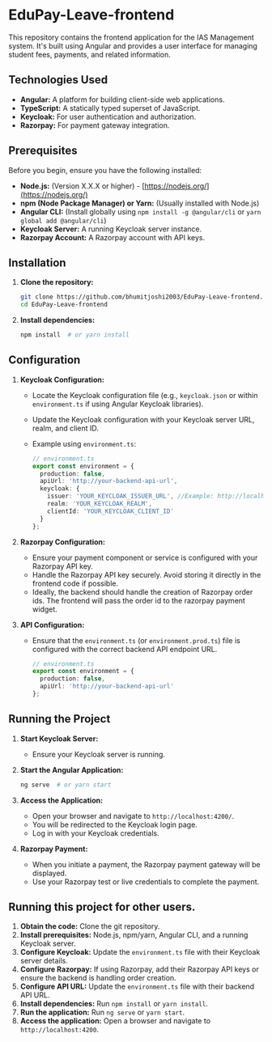 # EduPay-Leave-frontend

This repository contains the frontend application for the IAS Management system. It's built using Angular and provides a user interface for managing student fees, payments, and related information.

## Technologies Used

* **Angular:** A platform for building client-side web applications.
* **TypeScript:** A statically typed superset of JavaScript.
* **Keycloak:** For user authentication and authorization.
* **Razorpay:** For payment gateway integration.

## Prerequisites

Before you begin, ensure you have the following installed:

* **Node.js:** (Version X.X.X or higher) - [https://nodejs.org/](https://nodejs.org/)
* **npm (Node Package Manager) or Yarn:** (Usually installed with Node.js)
* **Angular CLI:** (Install globally using `npm install -g @angular/cli` or `yarn global add @angular/cli`)
* **Keycloak Server:** A running Keycloak server instance.
* **Razorpay Account:** A Razorpay account with API keys.

## Installation

1.  **Clone the repository:**

    ```bash
    git clone https://github.com/bhumitjoshi2003/EduPay-Leave-frontend.git
    cd EduPay-Leave-frontend
    ```

2.  **Install dependencies:**

    ```bash
    npm install  # or yarn install
    ```

## Configuration

1.  **Keycloak Configuration:**
    * Locate the Keycloak configuration file (e.g., `keycloak.json` or within `environment.ts` if using Angular Keycloak libraries).
    * Update the Keycloak configuration with your Keycloak server URL, realm, and client ID.
    * Example using `environment.ts`:

        ```typescript
        // environment.ts
        export const environment = {
          production: false,
          apiUrl: 'http://your-backend-api-url',
          keycloak: {
            issuer: 'YOUR_KEYCLOAK_ISSUER_URL', //Example: http://localhost:8080/auth/realms/your-realm
            realm: 'YOUR_KEYCLOAK_REALM',
            clientId: 'YOUR_KEYCLOAK_CLIENT_ID'
          }
        };
        ```

2.  **Razorpay Configuration:**
    * Ensure your payment component or service is configured with your Razorpay API key.
    * Handle the Razorpay API key securely. Avoid storing it directly in the frontend code if possible.
    * Ideally, the backend should handle the creation of Razorpay order ids. The frontend will pass the order id to the razorpay payment widget.

3.  **API Configuration:**
    * Ensure that the `environment.ts` (or `environment.prod.ts`) file is configured with the correct backend API endpoint URL.

        ```typescript
        // environment.ts
        export const environment = {
          production: false,
          apiUrl: 'http://your-backend-api-url'
        };
        ```

## Running the Project

1.  **Start Keycloak Server:**
    * Ensure your Keycloak server is running.

2.  **Start the Angular Application:**

    ```bash
    ng serve  # or yarn start
    ```

3.  **Access the Application:**
    * Open your browser and navigate to `http://localhost:4200/`.
    * You will be redirected to the Keycloak login page.
    * Log in with your Keycloak credentials.

4.  **Razorpay Payment:**
    * When you initiate a payment, the Razorpay payment gateway will be displayed.
    * Use your Razorpay test or live credentials to complete the payment.

## Running this project for other users.

1.  **Obtain the code:** Clone the git repository.
2.  **Install prerequisites:** Node.js, npm/yarn, Angular CLI, and a running Keycloak server.
3.  **Configure Keycloak:** Update the `environment.ts` file with their Keycloak server details.
4.  **Configure Razorpay:** If using Razorpay, add their Razorpay API keys or ensure the backend is handling order creation.
5.  **Configure API URL:** Update the `environment.ts` file with their backend API URL.
6.  **Install dependencies:** Run `npm install` or `yarn install`.
7.  **Run the application:** Run `ng serve` or `yarn start`.
8.  **Access the application:** Open a browser and navigate to `http://localhost:4200`.

